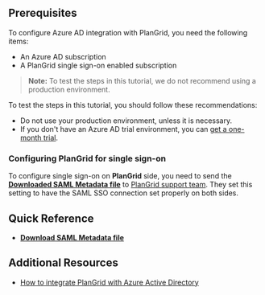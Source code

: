 ## Prerequisites

To configure Azure AD integration with PlanGrid, you need the following items:

- An Azure AD subscription
- A PlanGrid single sign-on enabled subscription

> **Note:**
> To test the steps in this tutorial, we do not recommend using a production environment.

To test the steps in this tutorial, you should follow these recommendations:

- Do not use your production environment, unless it is necessary.
- If you don't have an Azure AD trial environment, you can [get a one-month trial](https://azure.microsoft.com/pricing/free-trial/).

### Configuring PlanGrid for single sign-on

To configure single sign-on on **PlanGrid** side, you need to send the **[Downloaded SAML Metadata file](%metadata:metadataDownloadUrl%)** to [PlanGrid support team](mailto:help@plangrid.com). They set this setting to have the SAML SSO connection set properly on both sides.

## Quick Reference

* **[Download SAML Metadata file](%metadata:metadataDownloadUrl%)**

## Additional Resources

* [How to integrate PlanGrid with Azure Active Directory](https://docs.microsoft.com/azure/active-directory/active-directory-saas-plangrid-tutorial)
